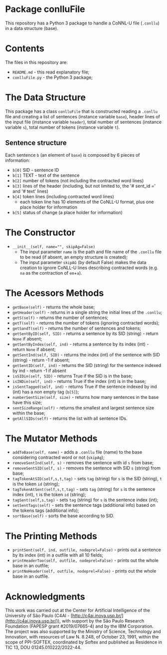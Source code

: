 # Package conlluFile
This repository has a Python 3 package to handle a CoNNL-U file (`.conllu`) in a data structure (base).

# Contents
The files in this repository are:
- `README.md` - this read explanatory file;
- `conlluFile.py` - the Python 3 package;

# The Data Structure
This package has a class `conlluFile` that is constructed reading a `.conllu` file and creating a list of sentences (instance variable `base`), header lines of the input file (instance variable `header`), total number of sentences (instance variable  `s`), total number of tokens (instance variable `t`).

## Sentence structure
Each sentence `b` (an element of `base`) is composed by 6 pieces of information:
- `b[0]` SID - sentence ID
- `b[1]` TEXT - text of the sentence
- `b[2]` number of tokens (not including the contracted word lines)
- `b[3]` lines of the header (including, but not limited to, the '# sent_id =' and '# text' lines)
- `b[4]` token lines (including contracted word lines)
   - each token line has 10 elements of the CoNLL-U format, plus one place holder for information
- `b[5]` status of change (a place holder for information)

# The Constructor
- `__init__(self, name="", skipAg=False)`
   - The input parameter `name` is the path and file name of the `.conllu` file to be read (if absent, an empty structure is created);
   - The input parameter `skipAG` (by default False) makes the data creation to ignore CoNLL-U lines describing contracted words (e.g. `na` as the contraction of `em`+`a`).

# The Acessors Methods
- `getBase(self)`              - returns the whole base;
- `getHeader(self)`            - returns in a single string the initial lines of the `.conllu`;
- `getS(self)`                 - returns the number of sentences;
- `getT(self)`                 - returns the number of tokens (ignoring contracted words);
- `getSandT(self)`             - returns the number of sentences and tokens;
- `getSentByID(self, SID)`     - returns a sentence by its SID (string) - return `None` if absent;
- `getSentByIndex(self, ind)`  - returns a sentence by its index (int) - return `None` if absent;
- `getSentInd(self, SID)`      - returns the index (int) of the sentence with SID (string) - return -1 if absent;
- `getSentID(self, ind)`       - returns the SID (string) for the sentence indexed by ind - return -1 if absent
- `isSIDin(self, SID)`         - returns True if the SID is in the base;
- `isINDin(self, ind)`         - returns True if the index (int) is in the base;
- `isSentTagged(self, ind)`    - returns True if the sentence indexed by ind (int) has a non empty tag (`b[5]`);
- `numberSentSize(self, size)` - returns how many sentences in the base have this size;
- `sentSizeRange(self)`        - returns the smallest and largest sentence size within the base;
- `getAllSIDs(self)`           - returns the list with all sentence IDs.

# The Mutator Methods
- `addToBase(self, name)`          - adds a `.conllu` file (name) to the base considering contracted word or not (`skipAg`);
- `removeSentInd(self, s)`         - removes the sentence with id `s` from base;
- `removeSentSID(self, s)`         - removes the sentence with SID `s` (string) from base;
- `tagTokenAtSID(self,s,t,tag)`    - sets `tag` (string) for `s` is the SID (string), `t` is the token `id` (string);
- `tagTokenAtSent(self,s,t,tag)`   - sets `tag` (string) for `s` is the sentence index (int), `t` is the token `id` (string);
- `tagSent(self,s,tag)`            - sets `tag` (string) for `s` is the sentence index (int);
- `setSentTags(self)`              - sets the sentence tags (additional info) based on the tokens tags (additional info);
- `sortBase(self)`                 - sorts the base according to SID.

# The Printing Methods
- `printSent(self, ind, outfile, nodeprel=False)` - prints out a sentence by its index (int) in a outfile with all 10 fields;
- `printHeaderToo(self, outfile, nodeprel=False)` - prints out the whole base in an outfile;
- `printNoHeader(self, outfile, nodeprel=False)`  - prints out the whole base in an outfile.

# Acknowledgments
This work was carried out at the Center for Artificial Intelligence of the University of São Paulo (C4AI - [http://c4ai.inova.usp.br/](http://c4ai.inova.usp.br/)), with support by the São Paulo Research Foundation (FAPESP grant #2019/07665-4) and by the IBM Corporation. The project was also supported by the Ministry of Science, Technology and Innovation, with resources of Law N. 8.248, of October 23, 1991, within the scope of PPI-SOFTEX, coordinated by Softex and published as Residence in TIC 13, DOU 01245.010222/2022-44.
